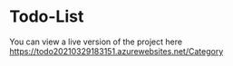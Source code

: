 # Todo-List
You can view a live version of the project here
https://todo20210329183151.azurewebsites.net/Category
